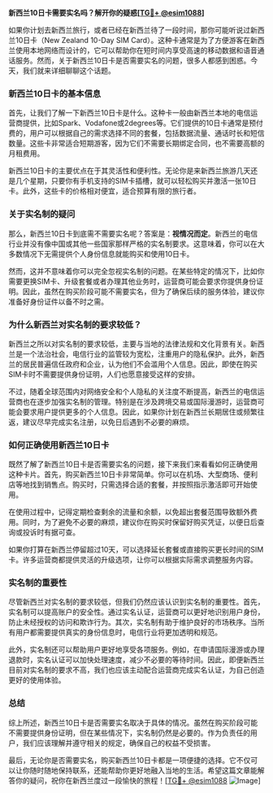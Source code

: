 **新西兰10日卡需要实名吗？解开你的疑惑[[TG💪+ @esim1088](https://t.me/s/esim1088)]**

如果你计划去新西兰旅行，或者已经在新西兰待了一段时间，那你可能听说过新西兰10日卡（New Zealand 10-Day SIM Card）。这种卡通常是为了方便游客在新西兰使用本地网络而设计的，它可以帮助你在短时间内享受高速的移动数据和语音通话服务。然而，关于新西兰10日卡是否需要实名的问题，很多人都感到困惑。今天，我们就来详细聊聊这个话题。

### 新西兰10日卡的基本信息

首先，让我们了解一下新西兰10日卡是什么。这种卡一般由新西兰本地的电信运营商提供，比如Spark、Vodafone或2degrees等。它们提供的10日卡通常是预付费的，用户可以根据自己的需求选择不同的套餐，包括数据流量、通话时长和短信数量。这些卡非常适合短期游客，因为它们不需要长期绑定合同，也不需要高额的月租费用。

新西兰10日卡的主要优点在于其灵活性和便利性。无论你是来新西兰旅游几天还是几个星期，只要你有手机支持的SIM卡插槽，就可以轻松购买并激活一张10日卡。此外，这些卡的价格相对便宜，适合预算有限的旅行者。

### 关于实名制的疑问

那么，新西兰10日卡到底需不需要实名呢？答案是：**视情况而定**。新西兰的电信行业并没有像中国或其他一些国家那样严格的实名制要求。这意味着，你可以在大多数情况下无需提供个人身份信息就能购买和使用10日卡。

然而，这并不意味着你可以完全忽视实名制的问题。在某些特定的情况下，比如你需要更换SIM卡、升级套餐或者办理其他业务时，运营商可能会要求你提供身份证明。因此，虽然在购买阶段可能不需要实名，但为了确保后续的服务体验，建议你准备好身份证件以备不时之需。

### 为什么新西兰对实名制的要求较低？

新西兰之所以对实名制的要求较低，主要与当地的法律法规和文化背景有关。新西兰是一个法治社会，电信行业的监管较为宽松，注重用户的隐私保护。此外，新西兰的居民普遍信任政府和企业，认为他们不会滥用个人信息。因此，即使在购买SIM卡时不需要提供身份证明，人们也愿意接受这样的安排。

不过，随着全球范围内对网络安全和个人隐私的关注度不断提高，新西兰的电信运营商也在逐步加强实名制的管理。特别是在涉及跨境交易或国际漫游时，运营商可能会要求用户提供更多的个人信息。因此，如果你计划在新西兰长期居住或频繁往返，建议尽早完成实名注册，以免日后遇到不必要的麻烦。

### 如何正确使用新西兰10日卡

既然了解了新西兰10日卡是否需要实名的问题，接下来我们来看看如何正确使用这种卡片。首先，购买新西兰10日卡非常简单。你可以在机场、大型商场、便利店等地找到销售点。购买时，只需选择合适的套餐，并按照指示激活即可开始使用。

在使用过程中，记得定期检查剩余的流量和余额，以免超出套餐范围导致额外费用。同时，为了避免不必要的麻烦，建议你在购买时保留好购买凭证，以便日后查询或投诉时有据可查。

如果你打算在新西兰停留超过10天，可以选择延长套餐或直接购买更长时间的SIM卡。许多运营商都提供灵活的升级选项，让你可以根据实际需求调整服务内容。

### 实名制的重要性

尽管新西兰对实名制的要求较低，但我们仍然应该认识到实名制的重要性。首先，实名制可以提高账户的安全性。通过实名认证，运营商可以更好地识别用户身份，防止未经授权的访问和欺诈行为。其次，实名制有助于维护良好的市场秩序。当所有用户都需要提供真实的身份信息时，电信行业将更加透明和规范。

此外，实名制还可以帮助用户更好地享受各项服务。例如，在申请国际漫游或办理退款时，实名认证可以加快处理速度，减少不必要的等待时间。因此，即便新西兰目前对实名制的要求不高，我们也应该主动配合运营商完成实名认证，为自己创造更好的使用体验。

### 总结

综上所述，新西兰10日卡是否需要实名取决于具体的情况。虽然在购买阶段可能不需要提供身份证明，但在某些情况下，实名制仍然是必要的。作为负责任的用户，我们应该理解并遵守相关的规定，确保自己的权益不受损害。

最后，无论你是否需要实名，购买新西兰10日卡都是一项便捷的选择。它不仅可以让你随时随地保持联系，还能帮助你更好地融入当地的生活。希望这篇文章能解答你的疑问，祝你在新西兰度过一段愉快的旅程！[[TG💪+ @esim1088](https://t.me/s/esim1088) ![Image](https://i.postimg.cc/4NQfJmqS/Snipaste-2025-05-13-00-14-12.png)]